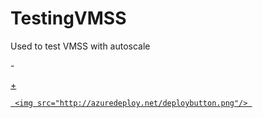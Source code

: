  # TestingVMSS 


 
 Used to test VMSS with autoscale 


 
  


 
-<a href="https://portal.azure.com/#create/Microsoft.Template/uri/https://raw.githubusercontent.com/NareshJamalpuri/TestVM/master/Test_azuredeploy_windows_scale_set2.json" target="_blank"> 


 
+<a href="https://portal.azure.com/#create/Microsoft.Template/uri/https%3A%2F%2Fraw.githubusercontent.com%2FNareshJamalpuri%2FTestingVMSS%2Fmaster%2FTest_azuredeploy_windows_scale_set2.json" target="_blank"> 


 
     <img src="http://azuredeploy.net/deploybutton.png"/> 


 
 </a> 
